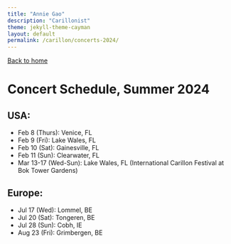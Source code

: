 ```yaml
---
title: "Annie Gao"
description: "Carillonist"
theme: jekyll-theme-cayman
layout: default
permalink: /carillon/concerts-2024/
---
```

[Back to home](/carillon/)

# Concert Schedule, Summer 2024

## USA:
* Feb 8 (Thurs): Venice, FL
* Feb 9 (Fri): Lake Wales, FL
* Feb 10 (Sat): Gainesville, FL
* Feb 11 (Sun): Clearwater, FL
* Mar 13-17 (Wed-Sun): Lake Wales, FL (International Carillon Festival at Bok Tower Gardens)

## Europe:
* Jul 17 (Wed): Lommel, BE
* Jul 20 (Sat): Tongeren, BE
* Jul 28 (Sun): Cobh, IE
* Aug 23 (Fri): Grimbergen, BE
